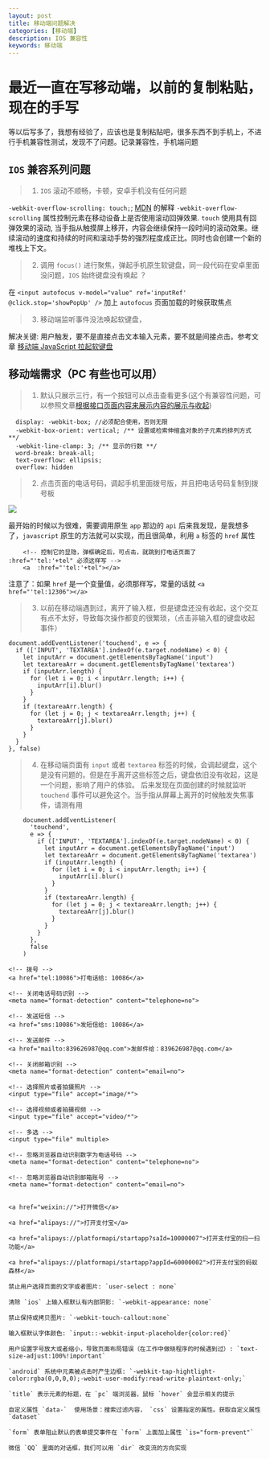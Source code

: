 ```yaml
---
layout: post
title: 移动端问题解决
categories: [移动端]
description: IOS 兼容性
keywords: 移动端
---
```


# 最近一直在写移动端，以前的复制粘贴，现在的手写

等以后写多了，我想有经验了，应该也是复制粘贴吧，很多东西不到手机上，不进行手机兼容性测试，发现不了问题。记录兼容性，手机端问题

## `IOS` 兼容系列问题
> 1. `IOS` 滚动不顺畅，卡顿，安卓手机没有任何问题

`-webkit-overflow-scrolling: touch;`;  [MDN](https://developer.mozilla.org/zh-CN/docs/Web/CSS/-webkit-overflow-scrolling) 的解释 `-webkit-overflow-scrolling` 属性控制元素在移动设备上是否使用滚动回弹效果. `touch` 使用具有回弹效果的滚动, 当手指从触摸屏上移开，内容会继续保持一段时间的滚动效果。继续滚动的速度和持续的时间和滚动手势的强烈程度成正比。同时也会创建一个新的堆栈上下文。

> 2. 调用 `focus()` 进行聚焦，弹起手机原生软键盘，同一段代码在安卓里面没问题，`IOS` 始终键盘没有唤起 ？

在 `<input autofocus v-model="value" ref='inputRef' @click.stop='showPopUp' />` 加上 `autofocus` 页面加载的时候获取焦点

> 3. 移动端监听事件没法唤起软键盘，

解决关键: 用户触发，要不是直接点击文本输入元素，要不就是间接点击。参考文章
[移动端 JavaScript 拉起软键盘](http://www.iamaddy.net/2016/11/mobile-keyboard-javascript/)

## 移动端需求（PC 有些也可以用）

> 1. 默认只展示三行，有一个按钮可以点击查看更多(这个有兼容性问题，可以参照文章[根据接口页面内容来展示内容的展示与收起](http://sunseekers.cn/2019/09/13/lookMore/))

```
  display: -webkit-box; //必须配合使用，否则无限
  -webkit-box-orient: vertical; /** 设置或检索伸缩盒对象的子元素的排列方式 **/
  -webkit-line-clamp: 3; /** 显示的行数 **/
  word-break: break-all;
  text-overflow: ellipsis;
  overflow: hidden
```

> 2. 点击页面的电话号码，调起手机里面拨号版，并且把电话号码复制到拨号板

![](../../images/blog/call@2x.png)

最开始的时候以为很难，需要调用原生 `app` 那边的 `api` 后来我发现，是我想多了，`javascript` 原生的方法就可以实现，而且很简单，利用 `a` 标签的 `href` 属性

```
    <!-- 控制它的显隐，弹框确定后，可点击，就跳到打电话页面了 :href="'tel:'+tel" 必须这样写 -->
    <a  :href="'tel:'+tel"></a>
```

注意了：如果 `href` 是一个变量值，必须那样写，常量的话就 `<a href="'tel:12306"></a>`

> 3. 以前在移动端遇到过，离开了输入框，但是键盘还没有收起，这个交互有点不太好，导致每次操作都变的很繁琐，（点击非输入框的键盘收起事件）

```
document.addEventListener('touchend', e => {
  if (['INPUT', 'TEXTAREA'].indexOf(e.target.nodeName) < 0) {
    let inputArr = document.getElementsByTagName('input')
    let textareaArr = document.getElementsByTagName('textarea')
    if (inputArr.length) {
      for (let i = 0; i < inputArr.length; i++) {
        inputArr[i].blur()
      }
    }
    if (textareaArr.length) {
      for (let j = 0; j < textareaArr.length; j++) {
        textareaArr[j].blur()
      }
    }
  }
}, false)
```

> 4. 在移动端页面有 `input` 或者 `textarea` 标签的时候，会调起键盘，这个是没有问题的。但是在手离开这些标签之后，键盘依旧没有收起，这是一个问题，影响了用户的体验。 后来发现在页面创建的时候就监听 `touchend` 事件可以避免这个。当手指从屏幕上离开的时候触发失焦事件，请测有用

```
    document.addEventListener(
      'touchend',
      e => {
        if (['INPUT', 'TEXTAREA'].indexOf(e.target.nodeName) < 0) {
          let inputArr = document.getElementsByTagName('input')
          let textareaArr = document.getElementsByTagName('textarea')
          if (inputArr.length) {
            for (let i = 0; i < inputArr.length; i++) {
              inputArr[i].blur()
            }
          }
          if (textareaArr.length) {
            for (let j = 0; j < textareaArr.length; j++) {
              textareaArr[j].blur()
            }
          }
        }
      },
      false
    )
```


 ```
<!-- 拨号 -->
<a href="tel:10086">打电话给: 10086</a>

<!-- 关闭电话号码识别 -->
<meta name="format-detection" content="telephone=no">

<!-- 发送短信 -->
<a href="sms:10086">发短信给: 10086</a>

<!-- 发送邮件 -->
<a href="mailto:839626987@qq.com">发邮件给：839626987@qq.com</a>

<!-- 关闭邮箱识别 -->
<meta name="format-detection" content="email=no">

<!-- 选择照片或者拍摄照片 -->
<input type="file" accept="image/*">

<!-- 选择视频或者拍摄视频 -->
<input type="file" accept="video/*">

<!-- 多选 -->
<input type="file" multiple>

<!-- 忽略浏览器自动识别数字为电话号码 -->
<meta name="format-detection" content="telephone=no"> 
 
<!-- 忽略浏览器自动识别邮箱账号 --> 
<meta name="format-detection" content="email=no">


<a href="weixin://">打开微信</a>

<a href="alipays://">打开支付宝</a>

<a href="alipays://platformapi/startapp?saId=10000007">打开支付宝的扫一扫功能</a>

<a href="alipays://platformapi/startapp?appId=60000002">打开支付宝的蚂蚁森林</a>

 禁止用户选择页面的文字或者图片: `user-select : none`

 清除 `ios` 上输入框默认有内部阴影: `-webkit-appearance: none`

 禁止保持或拷贝图片: `-webkit-touch-callout:none`

 输入框默认字体颜色: `input::-webkit-input-placeholder{color:red}`

 用户设置字号放大或者缩小，导致页面布局错误（在工作中做晓程序的时候遇到过）: `text-size-adjust:100%!important`

`android` 系统中元素被点击时产生边框: `-webkit-tap-hightlight-color:rgba(0,0,0,0);-webit-user-modify:read-write-plaintext-only;`

`title` 表示元素的标题，在 `pc` 端浏览器，鼠标 `hover` 会显示相关的提示

自定义属性 `data-`  使用场景：搜索过滤内容， `css` 设置指定的属性。获取自定义属性 `dataset` 

`form` 表单阻止默认的表单提交事件在 `form` 上面加上属性 `is="form-prevent"` 

微信 `QQ` 里面的对话框，我们可以用 `dir` 改变流的方向实现

```

